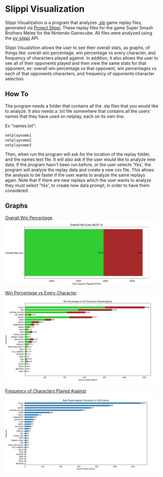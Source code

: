 # **Slippi Visualization**

Slippi Visualization is a program that analyzes [.slp][0] game replay files, generated via [Project Slippi][1].
These replay files for the game Super Smash Brothers Melee for the Nintendo Gamecube.
All files were analyzed using the [py-slippi][2] API.

Slippi Visualiztion allows the user to see their overall stats, as graphs, of things like: overall win percentage,
win percentage vs every character, and frequency of characters played against. In addition,
it also allows the user to see all of their opponents played and then view the same stats for that opponent,
ex: overall win percentage vs that opponent, win percentages vs each of that opponents characters, 
and frequency of opponents character selection. 


## **How To**

The program needs a folder that contains all the .slp files that you would like to analyze. It also needs
a .txt file somewhere that contains all the users' names that they have used on netplay, each on its own line.

Ex "names.txt":

    netplayname1
    netplayname2
    netplayname3

Then, when run the program will ask for the location of the replay folder, and the names text file. 
It will also ask if the user would like to analyze new data. If the program hasn't 
been run before, or the user selects 'Yes', the program will analyze the replay data and create a new csv file. 
This allows the analysis to be faster if the user wants to analyze the same replays again. Note that if there
are new replays which the user wants to analyze they must select 'Yes', to create new data prompt,
in order to have them considered.

## **Graphs**

[Overall Win Percentage][3]
![](images/overallWL.JPG)

[Win Percentage vs Every Character][4]
![](images/charWL.JPG)

[Frequency of Characters Played Against][5]
![](images/charFreq.JPG)




[0]: https://github.com/project-slippi/slippi-wiki/blob/master/SPEC.md

[1]: https://github.com/project-slippi/project-slippi

[2]: https://github.com/hohav/py-slippi


[3]: images/overallWL.JPG?raw=true

[4]: images/charWL.JPG

[5]: images/charFreq.JPG
